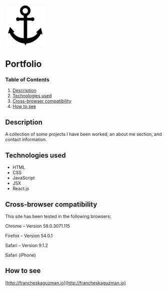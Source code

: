 ![Portfolio under the sea...](./front-end/public/images/logo/anchor-black.png)

# Portfolio

### <a name="tableofcontents">Table of Contents</a>

1. [Description](#description)
2. [Technologies used](#technologies)
3. [Cross-browser compatibility](#compatibility)
4. [How to see](#site)

## <a id="description">Description</a>

A collection of some projects I have been worked, an about me section, and contact information.

## <a id="technologies">Technologies used</a>

* HTML
* CSS
* JavaScript
* JSX
* React.js

## <a id="compatibility">Cross-browser compatibility</a>

This site has been tested in the following browsers:

Chrome – Version 59.0.3071.115 

Firefox – Version 54.0.1

Safari – Version 9.1.2

Safari (iPhone)

## <a id="site">How to see</a>

[http://francheskaguzman.io](http://francheskaguzman.io)